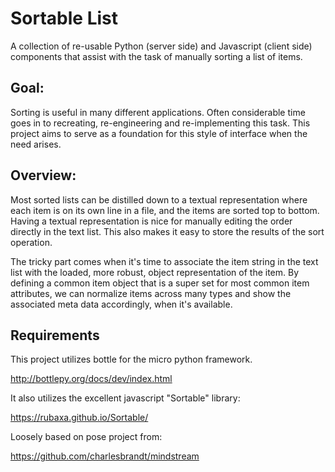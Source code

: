 # Sortable List


A collection of re-usable Python (server side) and Javascript (client side) components that assist with the task of manually sorting a list of items.

## Goal:

Sorting is useful in many different applications. Often considerable time goes in to recreating, re-engineering and re-implementing this task. This project aims to serve as a foundation for this style of interface when the need arises.

## Overview:

Most sorted lists can be distilled down to a textual representation where each item is on its own line in a file, and the items are sorted top to bottom. Having a textual representation is nice for manually editing the order directly in the text list. This also makes it easy to store the results of the sort operation.

The tricky part comes when it's time to associate the item string in the text list with the loaded, more robust, object representation of the item. By defining a common item object that is a super set for most common item attributes, we can normalize items across many types and show the associated meta data accordingly, when it's available.

## Requirements

This project utilizes bottle for the micro python framework.

http://bottlepy.org/docs/dev/index.html

It also utilizes the excellent javascript "Sortable" library:

https://rubaxa.github.io/Sortable/

Loosely based on pose project from:

https://github.com/charlesbrandt/mindstream
